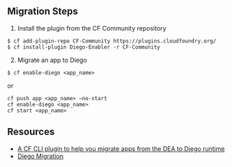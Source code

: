 
## Migration Steps

1. Install the plugin from the CF Community repository

  ```
  $ cf add-plugin-repo CF-Community https://plugins.cloudfoundry.org/
  $ cf install-plugin Diego-Enabler -r CF-Community
  ```

2. Migrate an app to Diego

  ```
  $ cf enable-diego <app_name>
  ```
  or 
  ```
  cf push app <app_name> —no-start
  cf enable-diego <app_name>
  cf start <app_name>
  ```

## Resources

- [A CF CLI plugin to help you migrate apps from the DEA to Diego runtime](https://github.com/cloudfoundry-incubator/Diego-Enabler)
- [Diego Migration](https://github.ibm.com/Bluemix-Ops/diego-migration/wiki)
